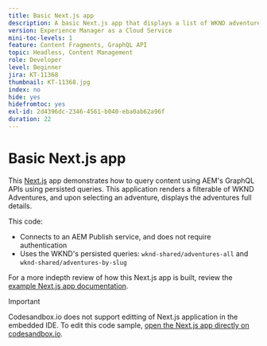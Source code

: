 ```yaml
---
title: Basic Next.js app
description: A basic Next.js app that displays a list of WKND adventures and their details
version: Experience Manager as a Cloud Service
mini-toc-levels: 1
feature: Content Fragments, GraphQL API
topic: Headless, Content Management
role: Developer
level: Beginner
jira: KT-11368
thumbnail: KT-11368.jpg
index: no
hide: yes
hidefromtoc: yes
exl-id: 2d4396dc-2346-4561-b040-eba0ab62a96f
duration: 22
---
```

# Basic Next.js app

This [Next.js](https://nextjs.org/) app demonstrates how to query content using AEM's GraphQL APIs using persisted queries. This application renders a filterable of WKND Adventures, and upon selecting an adventure, displays the adventures full details.

This code:

+ Connects to an AEM Publish service, and does not require authentication
+ Uses the WKND's persisted queries: `wknd-shared/adventures-all` and `wknd-shared/adventures-by-slug`

For a more indepth review of how this Next.js app is built, review the [example Next.js app documentation](../example-apps/next-js.md).

>[!IMPORTANT]
>
> Codesandbox.io does not support editting of Next.js application in the embedded IDE. To edit this code sample, [open the Next.js app directly on codesandbox.io](https://codesandbox.io/s/wknd-next-js-app-u8x5f8).
